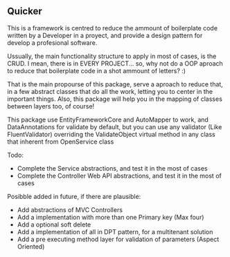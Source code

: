 ## Quicker

This is a framework is centred to reduce the ammount of boilerplate code written by a Developer in a proyect, and provide a design pattern for develop a profesional software.

Ussually, the main functionality structure to apply in most of cases, is the CRUD. I mean, there is  in EVERY PROJECT... so, why not do a OOP aproach to reduce that boilerplate code in a shot ammount of letters? :)

That is the main propourse of this package, serve a aproach to reduce that, in a few abstract classes that do all the work, letting you to center in the important things. Also, this package will help you in the mapping of classes between layers too, of course!

This package use EntityFrameworkCore and AutoMapper to work, and DataAnnotations for validate by default, but you can use any validator (Like FluentValidator) overriding the ValidateObject virtual method in any class that inherent from OpenService class

Todo:

- Complete the Service abstractions, and test it in the most of cases
- Complete the Controller Web API abstractions, and test it in the most of cases

Posibble added in future, if there are plausible:

- Add abstractions of MVC Controllers
- Add a implementation with more than one Primary key (Max four)
- Add a optional soft delete
- Add a implementation of all in DPT pattern, for a multitenant solution
- Add a pre executing method layer for validation of parameters (Aspect Oriented)
